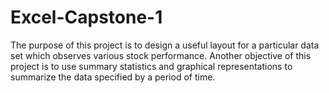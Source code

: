 # Excel-Capstone-1
The purpose of this project is to design a useful layout for a particular data set which observes various stock performance.  Another objective of this project is to use summary statistics and graphical representations to summarize the data specified by a period of time.
